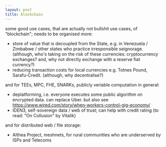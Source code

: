 ```yaml
---
layout: post
title: blockchain
---
```


some good use cases, that are actually not bullshit use cases, of "blockchain"; needs to be organised more:

- store of value that is decoupled from the State, e.g. in Venezuela / Zimbabwe / other states who practice irresponsible seignorage. (although, who's taking on the risk of these currencies: cryptocurrency exchanges? and, why not directly exchange with a reserve fiat currency?)
- reducing transaction costs for local currencies e.g. Totnes Pound, Sarafu-Credit. (although, why decentralise?)

and for TEEs, MPC, FHE, SNARKs, publicly veriable computation in general:

- deplatforming, i.e. everyone executes some public algorithm on encrypted data. can replace Uber. but also see https://www.wired.com/story/when-workers-control-gig-economy/
- IDEN3, self-sovereign data / web of trust; can help with credit rating (to read: "On Collusion" by Vitalik)

and for distributed web / file storage:

- Althea Project, meshnets, for rural communities who are underserved by ISPs and Telecoms
